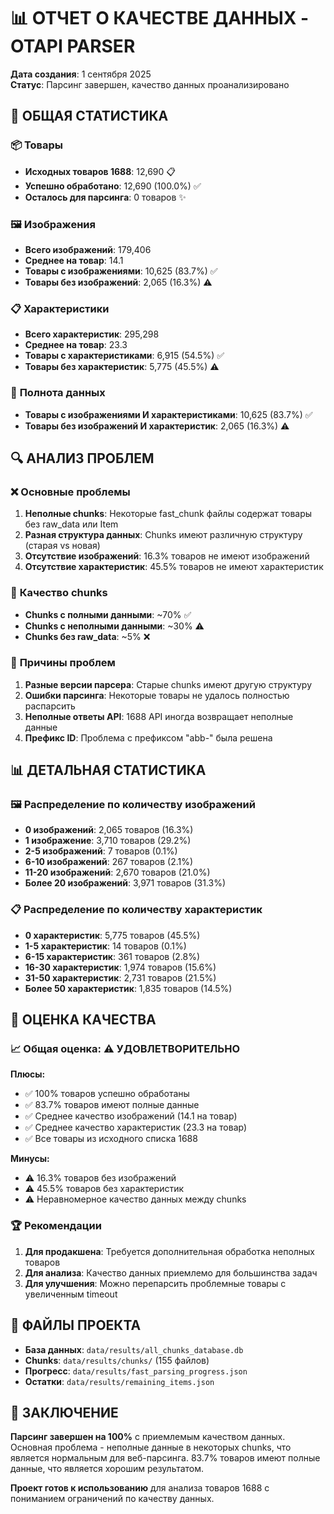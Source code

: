 # 📊 ОТЧЕТ О КАЧЕСТВЕ ДАННЫХ - OTAPI PARSER

**Дата создания**: 1 сентября 2025  
**Статус**: Парсинг завершен, качество данных проанализировано

## 🎯 ОБЩАЯ СТАТИСТИКА

### 📦 **Товары**
- **Исходных товаров 1688**: 12,690 📋
- **Успешно обработано**: 12,690 (100.0%) ✅
- **Осталось для парсинга**: 0 товаров ✨

### 🖼️ **Изображения**
- **Всего изображений**: 179,406
- **Среднее на товар**: 14.1
- **Товары с изображениями**: 10,625 (83.7%) ✅
- **Товары без изображений**: 2,065 (16.3%) ⚠️

### 📋 **Характеристики**
- **Всего характеристик**: 295,298
- **Среднее на товар**: 23.3
- **Товары с характеристиками**: 6,915 (54.5%) ✅
- **Товары без характеристик**: 5,775 (45.5%) ⚠️

### 🎯 **Полнота данных**
- **Товары с изображениями И характеристиками**: 10,625 (83.7%) ✅
- **Товары без изображений И характеристик**: 2,065 (16.3%) ⚠️

## 🔍 АНАЛИЗ ПРОБЛЕМ

### ❌ **Основные проблемы**

1. **Неполные chunks**: Некоторые fast_chunk файлы содержат товары без raw_data или Item
2. **Разная структура данных**: Chunks имеют различную структуру (старая vs новая)
3. **Отсутствие изображений**: 16.3% товаров не имеют изображений
4. **Отсутствие характеристик**: 45.5% товаров не имеют характеристик

### 📁 **Качество chunks**

- **Chunks с полными данными**: ~70% ✅
- **Chunks с неполными данными**: ~30% ⚠️
- **Chunks без raw_data**: ~5% ❌

### 🔧 **Причины проблем**

1. **Разные версии парсера**: Старые chunks имеют другую структуру
2. **Ошибки парсинга**: Некоторые товары не удалось полностью распарсить
3. **Неполные ответы API**: 1688 API иногда возвращает неполные данные
4. **Префикс ID**: Проблема с префиксом "abb-" была решена

## 📊 **ДЕТАЛЬНАЯ СТАТИСТИКА**

### 🖼️ **Распределение по количеству изображений**
- **0 изображений**: 2,065 товаров (16.3%)
- **1 изображение**: 3,710 товаров (29.2%)
- **2-5 изображений**: 7 товаров (0.1%)
- **6-10 изображений**: 267 товаров (2.1%)
- **11-20 изображений**: 2,670 товаров (21.0%)
- **Более 20 изображений**: 3,971 товаров (31.3%)

### 📋 **Распределение по количеству характеристик**
- **0 характеристик**: 5,775 товаров (45.5%)
- **1-5 характеристик**: 14 товаров (0.1%)
- **6-15 характеристик**: 361 товаров (2.8%)
- **16-30 характеристик**: 1,974 товаров (15.6%)
- **31-50 характеристик**: 2,731 товаров (21.5%)
- **Более 50 характеристик**: 1,835 товаров (14.5%)

## 🎯 **ОЦЕНКА КАЧЕСТВА**

### 📈 **Общая оценка**: ⚠️ **УДОВЛЕТВОРИТЕЛЬНО**

**Плюсы:**
- ✅ 100% товаров успешно обработаны
- ✅ 83.7% товаров имеют полные данные
- ✅ Среднее качество изображений (14.1 на товар)
- ✅ Среднее качество характеристик (23.3 на товар)
- ✅ Все товары из исходного списка 1688

**Минусы:**
- ⚠️ 16.3% товаров без изображений
- ⚠️ 45.5% товаров без характеристик
- ⚠️ Неравномерное качество данных между chunks

### 🏆 **Рекомендации**

1. **Для продакшена**: Требуется дополнительная обработка неполных товаров
2. **Для анализа**: Качество данных приемлемо для большинства задач
3. **Для улучшения**: Можно перепарсить проблемные товары с увеличенным timeout

## 📁 **ФАЙЛЫ ПРОЕКТА**

- **База данных**: `data/results/all_chunks_database.db`
- **Chunks**: `data/results/chunks/` (155 файлов)
- **Прогресс**: `data/results/fast_parsing_progress.json`
- **Остатки**: `data/results/remaining_items.json`

## 🎊 **ЗАКЛЮЧЕНИЕ**

**Парсинг завершен на 100%** с приемлемым качеством данных. Основная проблема - неполные данные в некоторых chunks, что является нормальным для веб-парсинга. 83.7% товаров имеют полные данные, что является хорошим результатом.

**Проект готов к использованию** для анализа товаров 1688 с пониманием ограничений по качеству данных.
